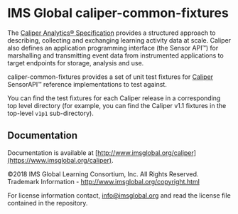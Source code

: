 # IMS Global caliper-common-fixtures

The [Caliper Analytics® Specification](https://www.imsglobal.org/caliper/v1p1/caliper-spec-v1p1) 
provides a structured approach to describing, collecting and exchanging learning 
activity data at scale. Caliper also defines an application programming interface 
(the Sensor API™) for marshalling and transmitting event data from instrumented 
applications to target endpoints for storage, analysis and use.  

caliper-common-fixtures provides a set of unit test fixtures for
[Caliper](http://www.imsglobal.org/caliper) SensorAPI™ reference
implementations to test against.

You can find the test fixtures for each Caliper release in a corresponding top
level directory (for example, you can find the Caliper v1.1 fixtures in the
top-level `v1p1` sub-directory).

## Documentation

Documentation is available at [http://www.imsglobal.org/caliper](https://www.imsglobal.org/caliper).

©2018 IMS Global Learning Consortium, Inc. All Rights Reserved.  
Trademark Information - http://www.imsglobal.org/copyright.html

For license information contact, info@imsglobal.org and read the license file
contained in the repository.
